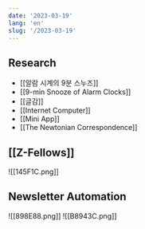 ```yaml
---
date: '2023-03-19'
lang: 'en'
slug: '/2023-03-19'
---
```


## Research

- [[알람 시계의 9분 스누즈]]
- [[9-min Snooze of Alarm Clocks]]
- [[글감]]
- [[Internet Computer]]
- [[Mini App]]
- [[The Newtonian Correspondence]]

## [[Z-Fellows]]

![[145F1C.png]]

## Newsletter Automation

![[898E88.png]]
![[B8943C.png]]
